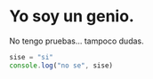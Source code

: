 # Yo soy un genio.
No tengo pruebas... tampoco dudas.

```javascript
sise = "si"
console.log("no se", sise)
```
